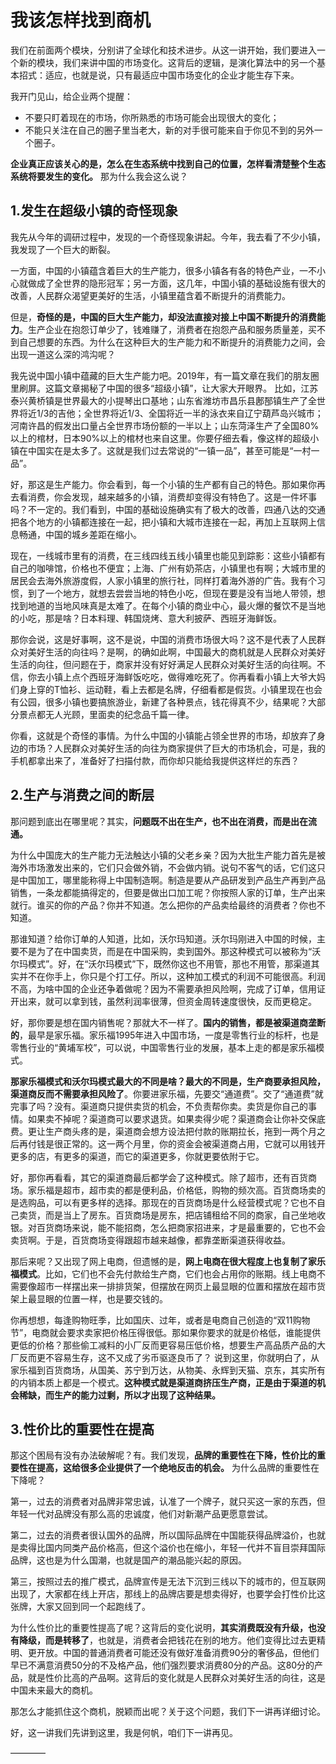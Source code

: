 # 我该怎样找到商机

我们在前面两个模块，分别讲了全球化和技术进步。从这一讲开始，我们要进入一个新的模块，我们来讲中国的市场变化。这背后的逻辑，是演化算法中的另一个基本招式：适应，也就是说，只有最适应中国市场变化的企业才能生存下来。

我开门见山，给企业两个提醒：

* 不要只盯着现在的市场，你所熟悉的市场可能会出现很大的变化；
* 不能只关注在自己的圈子里当老大，新的对手很可能来自于你见不到的另外一个圈子。

**企业真正应该关心的是，怎么在生态系统中找到自己的位置，怎样看清楚整个生态系统将要发生的变化。** 那为什么我会这么说？

## 1.发生在超级小镇的奇怪现象

我先从今年的调研过程中，发现的一个奇怪现象讲起。今年，我去看了不少小镇，我发现了一个巨大的断裂。

一方面，中国的小镇蕴含着巨大的生产能力，很多小镇各有各的特色产业，一不小心就做成了全世界的隐形冠军；另一方面，这几年，中国小镇的基础设施有很大的改善，人民群众渴望更美好的生活，小镇里蕴含着不断提升的消费能力。

但是，**奇怪的是，中国的巨大生产能力，却没法直接对接上中国不断提升的消费能力**。生产企业在抱怨订单少了，钱难赚了，消费者在抱怨产品和服务质量差，买不到自己想要的东西。为什么在这种巨大的生产能力和不断提升的消费能力之间，会出现一道这么深的鸿沟呢？

我先说中国小镇中蕴藏的巨大生产能力吧。2019年，有一篇文章在我们的朋友圈里刷屏。这篇文章揭秘了中国的很多“超级小镇”，让大家大开眼界。
比如，江苏泰兴黄桥镇是世界最大的小提琴出口基地；山东省潍坊市昌乐县鄌郚镇生产了全世界将近1/3的吉他；全世界将近1/3、全国将近一半的泳衣来自辽宁葫芦岛兴城市；河南许昌的假发出口量占全世界市场份额的一半以上；山东菏泽生产了全国80%以上的棺材，日本90%以上的棺材也来自这里。你要仔细去看，像这样的超级小镇在中国实在是太多了。这就是我们过去常说的“一镇一品”，甚至可能是“一村一品”。

好，那这是生产能力。你会看到，每一个小镇的生产都有自己的特色。那如果你再去看消费，你会发现，越来越多的小镇，消费却变得没有特色了。这是一件坏事吗？不一定的。我们看到，中国的基础设施确实有了极大的改善，四通八达的交通把各个地方的小镇都连接在一起，把小镇和大城市连接在一起，再加上互联网上信息畅通，中国的城乡差距在缩小。

现在，一线城市里有的消费，在三线四线五线小镇里也能见到踪影：这些小镇都有自己的咖啡馆，价格也不便宜；上海、广州有奶茶店，小镇里也有啊；大城市里的居民会去海外旅游度假，人家小镇里的旅行社，同样打着海外游的广告。我有个习惯，到了一个地方，就想去尝尝当地的特色小吃，但现在要是没有当地人带领，想找到地道的当地风味真是太难了。在每个小镇的商业中心，最火爆的餐饮不是当地的小吃，那是啥？日本料理、韩国烧烤、意大利披萨、西班牙海鲜饭。

那你会说，这是好事啊，这不是说，中国的消费市场很大吗？这不是代表了人民群众对美好生活的向往吗？是啊，的确如此啊，中国最大的商机就是人民群众对美好生活的向往，但问题在于，商家并没有好好满足人民群众对美好生活的向往啊。不信，你去小镇上点个西班牙海鲜饭吃吃，做得难吃死了。你再看看小镇上大爷大妈们身上穿的T恤衫、运动鞋，看上去都是名牌，仔细看都是假货。小镇里现在也会有公园，很多小镇也要搞旅游业，新建了各种景点，钱花得真不少，结果呢？大部分景点都无人光顾，里面卖的纪念品千篇一律。

你看，这就是个奇怪的事情。为什么中国的小镇能占领全世界的市场，却放弃了身边的市场？人民群众对美好生活的向往为商家提供了巨大的市场机会，可是，我的手机都拿出来了，准备好了扫描付款，而你却只能给我提供这样烂的东西？

## 2.生产与消费之间的断层

那问题到底出在哪里呢？其实，**问题既不出在生产，也不出在消费，而是出在流通。**

为什么中国庞大的生产能力无法触达小镇的父老乡亲？因为大批生产能力首先是被海外市场激发出来的，它们只会做外销，不会做内销。说句不客气的话，它们这只是中国加工，哪里能称得上中国制造啊。制造是要从产品研发到产品生产再到产品销售，一条龙都能搞得定的，但要是做出口加工呢？你按照人家的订单，生产出来就行。谁买的你的产品？你并不知道。怎么把你的产品卖给最终的消费者？你也不知道。

那谁知道？给你订单的人知道，比如，沃尔玛知道。沃尔玛刚进入中国的时候，主要不是为了在中国卖货，而是在中国采购，卖到国外。那这种模式可以被称为“沃尔玛模式”。好，在“沃尔玛模式”下，既然你这也不用管，那也不用管，那渠道其实并不在你手上，你只是个打工仔。所以，这种加工模式的利润不可能很高。利润不高，为啥中国的企业还争着做呢？因为不需要承担风险啊，完成了订单，信用证开出来，就可以拿到钱，虽然利润率很薄，但资金周转速度很快，反而更稳定。

好，那你要是想在国内销售呢？那就大不一样了。**国内的销售，都是被渠道商垄断的**，最早是家乐福。家乐福1995年进入中国市场，一度是零售行业的标杆，也是零售行业的“黄埔军校”，可以说，中国零售行业的发展，基本上走的都是家乐福模式。

**那家乐福模式和沃尔玛模式最大的不同是啥？最大的不同是，生产商要承担风险，渠道商反而不需要承担风险了**。你要进家乐福，先要交“通道费”。交了“通道费”就完事了吗？没有。渠道商只提供卖货的机会，不负责帮你卖。卖货是你自己的事情。如果卖不掉呢？渠道商可以要求退货。如果卖得少呢？渠道商会让你补交保底费。更让生产商头疼的是，渠道商会想方设法把付款的账期拉长，拖到一两个月之后再付钱是很正常的。这一两个月里，你的资金会被渠道商占用，它就可以用钱开更多的店，有更多的渠道，而它的渠道更多，你就更要依附于它。

好，那你再看看，其它的渠道商最后都学会了这种模式。除了超市，还有百货商场。家乐福是超市，超市卖的都是便利品，价格低，购物的频次高。百货商场卖的是选购品，可以有更多样的选择。那现在的百货商场是什么经营模式呢？它也不自己卖货，而是当上了房东。百货商场是房东，把店铺租给不同的商家，自己坐地收银。对百货商场来说，能不能招商，怎么把商家招进来，才是最重要的，它也不会卖货啊。于是，百货商场变得跟超市越来越像，都靠垄断渠道获得收益。

那后来呢？又出现了网上电商，但遗憾的是，**网上电商在很大程度上也复制了家乐福模式**。比如，它们也不会先付款给生产商，它们也会占用你的账期。线上电商不需要像超市一样摆出来一排排货架，但摆放在网页上最显眼的位置和摆放在超市货架上最显眼的位置一样，也是要交钱的。

你再想想，每逢购物旺季，比如国庆、过年，或者是电商自己创造的“双11购物节”，电商就会要求卖家把价格压得很低。那如果你要求的就是价格低，谁能提供更低的价格？那些偷工减料的小厂反而更容易压低价格，想要生产高品质产品的大厂反而更不容易生存，这不又成了劣币驱逐良币了？
说到这里，你就明白了，从家乐福到百货商场，从国美、苏宁到万达，从物美、永辉到天猫、京东，其实所有的内销本质上都是一个模式。**这种模式就是渠道商挤压生产商，正是由于渠道的机会稀缺，而生产的能力过剩，所以才出现了这种结果。**

## 3.性价比的重要性在提高

那这个困局有没有办法破解呢？有。我们发现，**品牌的重要性在下降，性价比的重要性在提高，这给很多企业提供了一个绝地反击的机会。** 为什么品牌的重要性在下降呢？

第一，过去的消费者对品牌非常忠诚，认准了一个牌子，就只买这一家的东西，但年轻一代对品牌没有那么高的忠诚度，他们对新潮产品更愿意尝试。

第二，过去的消费者很认国外的品牌，所以国际品牌在中国能获得品牌溢价，也就是卖得比国内同类产品价格高，但这个溢价也在缩小，年轻一代并不盲目崇拜国际品牌，这也是为什么国潮，也就是国产的潮品能兴起的原因。

第三，按照过去的推广模式，品牌宣传是无法下沉到三线以下的城市的，但互联网出现了，大家都在线上开店，那线上的品牌店要是想卖得好，也要学会打性价比这张牌，大家又回到同一个起跑线了。

为什么性价比的重要性提高了呢？这背后的变化说明，**其实消费既没有升级，也没有降级，而是转移了**，也就是，消费者会把钱花在别的地方。他们变得比过去更精明、更开放。中国的普通消费者可能还没有做好准备消费90分的奢侈品，但他们早已不满意消费50分的不及格产品，他们强烈要求消费80分的产品。这80分的产品，就是性价比高的产品啊。这背后的变化就是人民群众对美好生活的向往，这是中国未来最大的商机。

那怎么才能抓住这个商机，脱颖而出呢？关于这个问题，我们下一讲再详细讨论。

好，这一讲我们先讲到这里，我是何帆，咱们下一讲再见。

————
